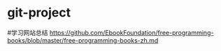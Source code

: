 # git-project
#学习网站总结
https://github.com/EbookFoundation/free-programming-books/blob/master/free-programming-books-zh.md
